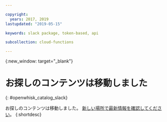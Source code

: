 ```yaml
---

copyright:
  years: 2017, 2019
lastupdated: "2019-05-15"

keywords: slack package, token-based, api

subcollection: cloud-functions

---
```


{:new_window: target="_blank"}
# お探しのコンテンツは移動しました
{: #openwhisk_catalog_slack}

お探しのコンテンツは移動しました。 [新しい場所で最新情報を確認してください](/docs/openwhisk?topic=cloud-functions-pkg_slack)。
{:shortdesc}
